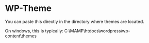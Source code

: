 # WP-Theme

You can paste this directly in the directory where themes are located.

On windows, this is typically: C:\MAMP\htdocs\wordpress\wp-content\themes
